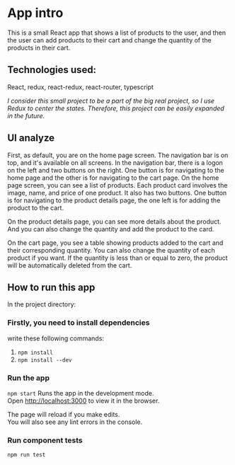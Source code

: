 # App intro

This is a small React app that shows a list of products to the user, and then the user can add products to their cart and change the quantity of the products in their cart. 

## Technologies used: 

React, redux, react-redux, react-router, typescript

*I consider this small project to be a part of the big real project, so I use Redux to center the states. Therefore, this project can be easily expanded in the future.*

## UI analyze
First, as default, you are on the home page screen. The navigation bar is on top, and it's available on all screens. In the navigation bar, there is a logon on the left and two buttons on the right. One button is for navigating to the home page and the other is for navigating to the cart page. On the home page screen, you can see a list of products. Each product card involves the image, name, and price of one product. It also has two buttons. One button is for navigating to the product details page, the one left is for adding the product to the cart.

On the product details page, you can see more details about the product. And you can also change the quantity and add the product to the card.

On the cart page, you see a table showing products added to the cart and their corresponding quantity. You can also change the quantity of each product if you want. If the quantity is less than or equal to zero, the product will be automatically deleted from the cart.

## How to run this app

In the project directory:

### Firstly, you need to install dependencies
write these following commands:
1. `npm install`
2. `npm install --dev`

### Run the app
`npm start`
Runs the app in the development mode.\
Open [http://localhost:3000](http://localhost:3000) to view it in the browser.

The page will reload if you make edits.\
You will also see any lint errors in the console.

### Run component tests
`npm run test`


